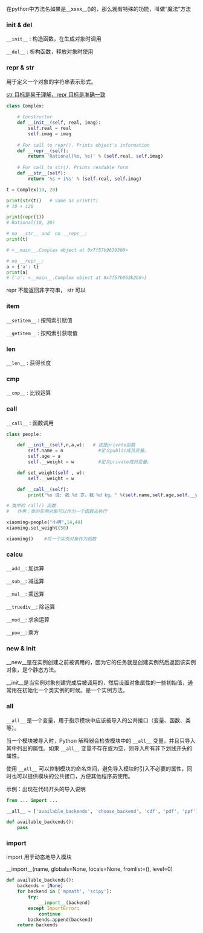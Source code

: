 
在python中方法名如果是__xxxx__()的，那么就有特殊的功能，叫做“魔法”方法


### init & del

`__init__` : 构造函数，在生成对象时调用

`__del__` : 析构函数，释放对象时使用

### repr & str

用于定义一个对象的字符串表示形式。

<u>str 目标是易于理解，repr 目标是准确一致</u>

```python
class Complex:
  
    # Constructor
    def __init__(self, real, imag):
        self.real = real
        self.imag = imag
  
    # For call to repr(). Prints object's information
    def __repr__(self):
        return 'Rational(%s, %s)' % (self.real, self.imag)    
  
    # For call to str(). Prints readable form
    def __str__(self):
        return '%s + i%s' % (self.real, self.imag)    

t = Complex(10, 20)

print(str(t))   # Same as print(t)
# 10 + i20

print(repr(t))
# Rational(10, 20)
```

```python
# no __str__ and  no __repr__: 
print(t)

# <__main__.Complex object at 0x7f57b9639300>

# no __repr__:
a = {'a': t}
print(a)
# {'a': <__main__.Complex object at 0x7f57b963b2b0>}
```

repr 不能返回非字符串， str 可以

### item

`__setitem__` : 按照索引赋值

`__getitem__` : 按照索引获取值

### len 

`__len__` : 获得长度

### cmp

`__cmp__` : 比较运算

### call

`__call__` : 函数调用

```python
class people:

    def __init__(self,n,a,w):   # 这是private函数
        self.name = n             #定义public成员变量。
        self.age = a
        self.__weight = w         #定义private成员变量。

    def set_weight(self , w):
        self.__weight = w

    def __call__(self):          
        print("%s 说: 我 %d 岁。我 %d kg。" %(self.name,self.age,self.__weight))

# 类中的 call() 函数
#   作用：类的实例对象可以作为一个函数去执行

xiaoming=people("小明",14,40)
xiaoming.set_weight(50)  

xiaoming()    #将一个实例对象作为函数
```

### calcu 

`__add__`: 加运算

`__sub__`: 减运算

`__mul__`: 乘运算

`__truediv__`: 除运算

`__mod__`: 求余运算

`__pow__`: 乘方

### new & init


__new__是在实例创建之前被调用的，因为它的任务就是创建实例然后返回该实例对象，是个静态方法。

__init__是当实例对象创建完成后被调用的，然后设置对象属性的一些初始值，通常用在初始化一个类实例的时候。是一个实例方法。


### all

`__all__` 是一个变量，用于指示模块中应该被导入的公共接口（变量、函数、类等）。 

当一个模块被导入时，Python 解释器会检查模块中的 `__all__` 变量，并且只导入其中列出的属性。如果 `__all__` 变量不存在或为空，则导入所有非下划线开头的属性。

使用 `__all__` 可以控制模块的命名空间，避免导入模块时引入不必要的属性，同时也可以提供模块的公共接口，方便其他程序员使用。


示例：出现在代码开头的导入说明

```python
from ... import ...

__all__ = ['available_backends', 'choose_backend', 'cdf', 'pdf', 'ppf']

def available_backends():
    pass
```



### import

import 用于动态地导入模块

\_\_import\_\_(name, globals=None, locals=None, fromlist=(), level=0)

```python
def available_backends():
    backends = [None]
    for backend in ['mpmath', 'scipy']:
        try:
            __import__(backend)
        except ImportError:
            continue
        backends.append(backend)
    return backends
```